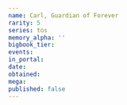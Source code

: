 ```yaml
---
name: Carl, Guardian of Forever
rarity: 5
series: tos
memory_alpha: ''
bigbook_tier:
events:
in_portal:
date:
obtained:
mega:
published: false
---
```

